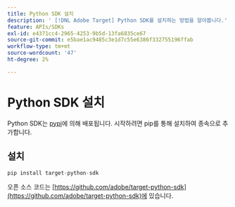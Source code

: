 ```yaml
---
title: Python SDK 설치
description: ' [!DNL Adobe Target] Python SDK를 설치하는 방법을 알아봅니다.'
feature: APIs/SDKs
exl-id: e4371cc4-2965-4253-9b5d-13fa6835ce67
source-git-commit: e5bae1ac9485c3e1d7c55e6386f332755196ffab
workflow-type: tm+mt
source-wordcount: '47'
ht-degree: 2%

---
```


# Python SDK 설치

Python SDK는 [pypi](https://pypi.org/project/target-python-sdk)에 의해 배포됩니다. 시작하려면 pip를 통해 설치하여 종속으로 추가합니다.

## 설치

```python {line-numbers="true"}
pip install target-python-sdk
```

오픈 소스 코드는 [https://github.com/adobe/target-python-sdk](https://github.com/adobe/target-python-sdk)에 있습니다.

